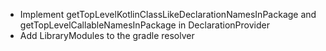 - Implement getTopLevelKotlinClassLikeDeclarationNamesInPackage and getTopLevelCallableNamesInPackage in DeclarationProvider
- Add LibraryModules to the gradle resolver
